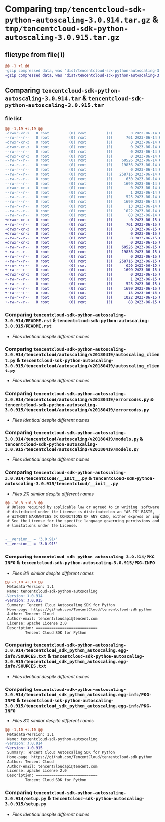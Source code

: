 # Comparing `tmp/tencentcloud-sdk-python-autoscaling-3.0.914.tar.gz` & `tmp/tencentcloud-sdk-python-autoscaling-3.0.915.tar.gz`

## filetype from file(1)

```diff
@@ -1 +1 @@
-gzip compressed data, was "dist/tencentcloud-sdk-python-autoscaling-3.0.914.tar", last modified: Wed Jun 14 00:18:42 2023, max compression
+gzip compressed data, was "dist/tencentcloud-sdk-python-autoscaling-3.0.915.tar", last modified: Thu Jun 15 00:18:01 2023, max compression
```

## Comparing `tencentcloud-sdk-python-autoscaling-3.0.914.tar` & `tencentcloud-sdk-python-autoscaling-3.0.915.tar`

### file list

```diff
@@ -1,19 +1,19 @@
-drwxr-xr-x   0 root         (0) root         (0)        0 2023-06-14 00:18:42.000000 tencentcloud-sdk-python-autoscaling-3.0.914/
--rw-r--r--   0 root         (0) root         (0)      761 2023-06-14 00:18:42.000000 tencentcloud-sdk-python-autoscaling-3.0.914/README.rst
-drwxr-xr-x   0 root         (0) root         (0)        0 2023-06-14 00:18:42.000000 tencentcloud-sdk-python-autoscaling-3.0.914/tencentcloud/
-drwxr-xr-x   0 root         (0) root         (0)        0 2023-06-14 00:18:42.000000 tencentcloud-sdk-python-autoscaling-3.0.914/tencentcloud/autoscaling/
--rw-r--r--   0 root         (0) root         (0)        0 2023-06-14 00:18:42.000000 tencentcloud-sdk-python-autoscaling-3.0.914/tencentcloud/autoscaling/__init__.py
-drwxr-xr-x   0 root         (0) root         (0)        0 2023-06-14 00:18:42.000000 tencentcloud-sdk-python-autoscaling-3.0.914/tencentcloud/autoscaling/v20180419/
--rw-r--r--   0 root         (0) root         (0)    60526 2023-06-14 00:18:42.000000 tencentcloud-sdk-python-autoscaling-3.0.914/tencentcloud/autoscaling/v20180419/autoscaling_client.py
--rw-r--r--   0 root         (0) root         (0)    19836 2023-06-14 00:18:42.000000 tencentcloud-sdk-python-autoscaling-3.0.914/tencentcloud/autoscaling/v20180419/errorcodes.py
--rw-r--r--   0 root         (0) root         (0)        0 2023-06-14 00:18:42.000000 tencentcloud-sdk-python-autoscaling-3.0.914/tencentcloud/autoscaling/v20180419/__init__.py
--rw-r--r--   0 root         (0) root         (0)   258716 2023-06-14 00:18:42.000000 tencentcloud-sdk-python-autoscaling-3.0.914/tencentcloud/autoscaling/v20180419/models.py
--rw-r--r--   0 root         (0) root         (0)      630 2023-06-14 00:18:42.000000 tencentcloud-sdk-python-autoscaling-3.0.914/tencentcloud/__init__.py
--rw-r--r--   0 root         (0) root         (0)     1699 2023-06-14 00:18:42.000000 tencentcloud-sdk-python-autoscaling-3.0.914/PKG-INFO
-drwxr-xr-x   0 root         (0) root         (0)        0 2023-06-14 00:18:42.000000 tencentcloud-sdk-python-autoscaling-3.0.914/tencentcloud_sdk_python_autoscaling.egg-info/
--rw-r--r--   0 root         (0) root         (0)        1 2023-06-14 00:18:42.000000 tencentcloud-sdk-python-autoscaling-3.0.914/tencentcloud_sdk_python_autoscaling.egg-info/dependency_links.txt
--rw-r--r--   0 root         (0) root         (0)      525 2023-06-14 00:18:42.000000 tencentcloud-sdk-python-autoscaling-3.0.914/tencentcloud_sdk_python_autoscaling.egg-info/SOURCES.txt
--rw-r--r--   0 root         (0) root         (0)     1699 2023-06-14 00:18:42.000000 tencentcloud-sdk-python-autoscaling-3.0.914/tencentcloud_sdk_python_autoscaling.egg-info/PKG-INFO
--rw-r--r--   0 root         (0) root         (0)       13 2023-06-14 00:18:42.000000 tencentcloud-sdk-python-autoscaling-3.0.914/tencentcloud_sdk_python_autoscaling.egg-info/top_level.txt
--rw-r--r--   0 root         (0) root         (0)     1022 2023-06-14 00:18:42.000000 tencentcloud-sdk-python-autoscaling-3.0.914/setup.py
--rw-r--r--   0 root         (0) root         (0)       88 2023-06-14 00:18:42.000000 tencentcloud-sdk-python-autoscaling-3.0.914/setup.cfg
+drwxr-xr-x   0 root         (0) root         (0)        0 2023-06-15 00:18:01.000000 tencentcloud-sdk-python-autoscaling-3.0.915/
+-rw-r--r--   0 root         (0) root         (0)      761 2023-06-15 00:18:00.000000 tencentcloud-sdk-python-autoscaling-3.0.915/README.rst
+drwxr-xr-x   0 root         (0) root         (0)        0 2023-06-15 00:18:01.000000 tencentcloud-sdk-python-autoscaling-3.0.915/tencentcloud/
+drwxr-xr-x   0 root         (0) root         (0)        0 2023-06-15 00:18:01.000000 tencentcloud-sdk-python-autoscaling-3.0.915/tencentcloud/autoscaling/
+-rw-r--r--   0 root         (0) root         (0)        0 2023-06-15 00:18:00.000000 tencentcloud-sdk-python-autoscaling-3.0.915/tencentcloud/autoscaling/__init__.py
+drwxr-xr-x   0 root         (0) root         (0)        0 2023-06-15 00:18:01.000000 tencentcloud-sdk-python-autoscaling-3.0.915/tencentcloud/autoscaling/v20180419/
+-rw-r--r--   0 root         (0) root         (0)    60526 2023-06-15 00:18:00.000000 tencentcloud-sdk-python-autoscaling-3.0.915/tencentcloud/autoscaling/v20180419/autoscaling_client.py
+-rw-r--r--   0 root         (0) root         (0)    19836 2023-06-15 00:18:00.000000 tencentcloud-sdk-python-autoscaling-3.0.915/tencentcloud/autoscaling/v20180419/errorcodes.py
+-rw-r--r--   0 root         (0) root         (0)        0 2023-06-15 00:18:00.000000 tencentcloud-sdk-python-autoscaling-3.0.915/tencentcloud/autoscaling/v20180419/__init__.py
+-rw-r--r--   0 root         (0) root         (0)   258716 2023-06-15 00:18:00.000000 tencentcloud-sdk-python-autoscaling-3.0.915/tencentcloud/autoscaling/v20180419/models.py
+-rw-r--r--   0 root         (0) root         (0)      630 2023-06-15 00:18:00.000000 tencentcloud-sdk-python-autoscaling-3.0.915/tencentcloud/__init__.py
+-rw-r--r--   0 root         (0) root         (0)     1699 2023-06-15 00:18:01.000000 tencentcloud-sdk-python-autoscaling-3.0.915/PKG-INFO
+drwxr-xr-x   0 root         (0) root         (0)        0 2023-06-15 00:18:01.000000 tencentcloud-sdk-python-autoscaling-3.0.915/tencentcloud_sdk_python_autoscaling.egg-info/
+-rw-r--r--   0 root         (0) root         (0)        1 2023-06-15 00:18:01.000000 tencentcloud-sdk-python-autoscaling-3.0.915/tencentcloud_sdk_python_autoscaling.egg-info/dependency_links.txt
+-rw-r--r--   0 root         (0) root         (0)      525 2023-06-15 00:18:01.000000 tencentcloud-sdk-python-autoscaling-3.0.915/tencentcloud_sdk_python_autoscaling.egg-info/SOURCES.txt
+-rw-r--r--   0 root         (0) root         (0)     1699 2023-06-15 00:18:01.000000 tencentcloud-sdk-python-autoscaling-3.0.915/tencentcloud_sdk_python_autoscaling.egg-info/PKG-INFO
+-rw-r--r--   0 root         (0) root         (0)       13 2023-06-15 00:18:01.000000 tencentcloud-sdk-python-autoscaling-3.0.915/tencentcloud_sdk_python_autoscaling.egg-info/top_level.txt
+-rw-r--r--   0 root         (0) root         (0)     1022 2023-06-15 00:18:00.000000 tencentcloud-sdk-python-autoscaling-3.0.915/setup.py
+-rw-r--r--   0 root         (0) root         (0)       88 2023-06-15 00:18:01.000000 tencentcloud-sdk-python-autoscaling-3.0.915/setup.cfg
```

### Comparing `tencentcloud-sdk-python-autoscaling-3.0.914/README.rst` & `tencentcloud-sdk-python-autoscaling-3.0.915/README.rst`

 * *Files identical despite different names*

### Comparing `tencentcloud-sdk-python-autoscaling-3.0.914/tencentcloud/autoscaling/v20180419/autoscaling_client.py` & `tencentcloud-sdk-python-autoscaling-3.0.915/tencentcloud/autoscaling/v20180419/autoscaling_client.py`

 * *Files identical despite different names*

### Comparing `tencentcloud-sdk-python-autoscaling-3.0.914/tencentcloud/autoscaling/v20180419/errorcodes.py` & `tencentcloud-sdk-python-autoscaling-3.0.915/tencentcloud/autoscaling/v20180419/errorcodes.py`

 * *Files identical despite different names*

### Comparing `tencentcloud-sdk-python-autoscaling-3.0.914/tencentcloud/autoscaling/v20180419/models.py` & `tencentcloud-sdk-python-autoscaling-3.0.915/tencentcloud/autoscaling/v20180419/models.py`

 * *Files identical despite different names*

### Comparing `tencentcloud-sdk-python-autoscaling-3.0.914/tencentcloud/__init__.py` & `tencentcloud-sdk-python-autoscaling-3.0.915/tencentcloud/__init__.py`

 * *Files 2% similar despite different names*

```diff
@@ -10,8 +10,8 @@
 # Unless required by applicable law or agreed to in writing, software
 # distributed under the License is distributed on an "AS IS" BASIS,
 # WITHOUT WARRANTIES OR CONDITIONS OF ANY KIND, either express or implied.
 # See the License for the specific language governing permissions and
 # limitations under the License.
 
 
-__version__ = '3.0.914'
+__version__ = '3.0.915'
```

### Comparing `tencentcloud-sdk-python-autoscaling-3.0.914/PKG-INFO` & `tencentcloud-sdk-python-autoscaling-3.0.915/PKG-INFO`

 * *Files 8% similar despite different names*

```diff
@@ -1,10 +1,10 @@
 Metadata-Version: 1.1
 Name: tencentcloud-sdk-python-autoscaling
-Version: 3.0.914
+Version: 3.0.915
 Summary: Tencent Cloud Autoscaling SDK for Python
 Home-page: https://github.com/TencentCloud/tencentcloud-sdk-python
 Author: Tencent Cloud
 Author-email: tencentcloudapi@tencent.com
 License: Apache License 2.0
 Description: ============================
         Tencent Cloud SDK for Python
```

### Comparing `tencentcloud-sdk-python-autoscaling-3.0.914/tencentcloud_sdk_python_autoscaling.egg-info/SOURCES.txt` & `tencentcloud-sdk-python-autoscaling-3.0.915/tencentcloud_sdk_python_autoscaling.egg-info/SOURCES.txt`

 * *Files identical despite different names*

### Comparing `tencentcloud-sdk-python-autoscaling-3.0.914/tencentcloud_sdk_python_autoscaling.egg-info/PKG-INFO` & `tencentcloud-sdk-python-autoscaling-3.0.915/tencentcloud_sdk_python_autoscaling.egg-info/PKG-INFO`

 * *Files 8% similar despite different names*

```diff
@@ -1,10 +1,10 @@
 Metadata-Version: 1.1
 Name: tencentcloud-sdk-python-autoscaling
-Version: 3.0.914
+Version: 3.0.915
 Summary: Tencent Cloud Autoscaling SDK for Python
 Home-page: https://github.com/TencentCloud/tencentcloud-sdk-python
 Author: Tencent Cloud
 Author-email: tencentcloudapi@tencent.com
 License: Apache License 2.0
 Description: ============================
         Tencent Cloud SDK for Python
```

### Comparing `tencentcloud-sdk-python-autoscaling-3.0.914/setup.py` & `tencentcloud-sdk-python-autoscaling-3.0.915/setup.py`

 * *Files identical despite different names*

